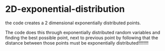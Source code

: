 # 2D-exponential-distribution

the code creates a 2 dimensional exponentially distributed points.

The code does this through exponentially distributed random variables and finding the best possible point, next to previous point by following that the distance between those points must be exponentially distributed!!!!!!!! 
